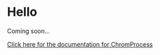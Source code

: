 # Hello

Coming soon...

[Click here for the documentation for ChromProcess](https://will-robin.github.io/ChromProcess/html/index.html)
